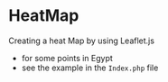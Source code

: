 # HeatMap
Creating a heat Map by using Leaflet.js 

- for some points in Egypt 
- see the example in the `Index.php` file
